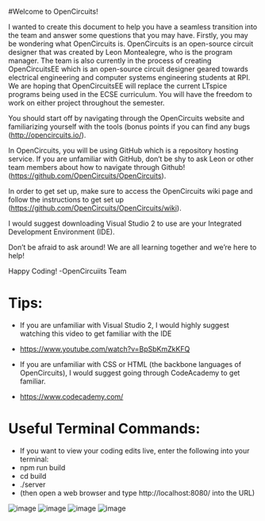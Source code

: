 #Welcome to OpenCircuits!

I wanted to create this document to help you have a seamless transition into the team and answer some questions that you may have. Firstly, you may be wondering what OpenCircuits is. 
OpenCircuits is an open-source circuit designer that was created by Leon Montealegre, who is the program manager. The team is also currently in the process of creating OpenCircuitsEE which is an open-source circuit designer geared towards electrical engineering and computer systems engineering students at RPI. We are hoping that OpenCircuitsEE will replace the current LTspice programs being used in the ECSE curriculum. You will have the freedom to work on either project throughout the semester.

You should start off by navigating through the OpenCircuits website and familiarizing yourself with the tools (bonus points if you can find any bugs (http://opencircuits.io/).

In OpenCircuits, you will be using GitHub which is a repository hosting service. If you are unfamiliar with GitHub, don’t be shy to ask Leon or other team members about how to navigate through Github! (https://github.com/OpenCircuits/OpenCircuits). 

In order to get set up, make sure to access the OpenCircuits wiki page and follow the instructions to get set up (https://github.com/OpenCircuits/OpenCircuits/wiki).

I would suggest downloading Visual Studio 2 to use are your Integrated Development Environment (IDE).

Don’t be afraid to ask around! We are all learning together and we’re here to help!

Happy Coding!
-OpenCircuiits Team

# Tips:
* If you are unfamiliar with Visual Studio 2, I would highly suggest watching this video to get familiar with the IDE
* https://www.youtube.com/watch?v=BpSbKmZkKFQ

* If you are unfamiliar with CSS or HTML (the backbone languages of OpenCircuits), I would suggest going through CodeAcademy to get familiar.
* https://www.codecademy.com/


# Useful Terminal Commands:
* If you want to view your coding edits live, enter the following into your terminal:
* npm run build
* cd build
* ./server
* (then open a web browser and type http://localhost:8080/ into the URL)


![image](/⁨Users/⁨mahmoudbaloul⁩/⁨Desktop⁩/RCOS-CheetSheet1.png)
![image](/⁨Users/⁨mahmoudbaloul⁩/⁨Desktop⁩/RCOS-CheetSheet2.png)
![image](/⁨Users/⁨mahmoudbaloul⁩/⁨Desktop⁩/RCOS-CheetSheet3.png)
![image](/⁨Users/⁨mahmoudbaloul⁩/⁨Desktop⁩/RCOS-CheetSheet4.png)